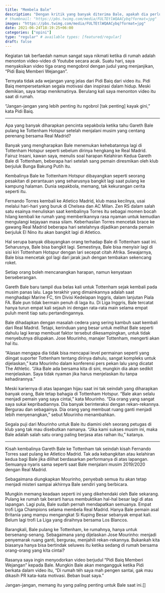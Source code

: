 ```yaml
---
title: "Membela Bale"
description: "Dengan kritik yang banyak diterima Bale, apakah dia perlu dibela?"
# thumbnail: "https://pbs.twimg.com/media/FULTEtlWQAACybq?format=jpg"
images: "https://pbs.twimg.com/media/FULTEtlWQAACybq?format=jpg"
date: 2021-06-24T18:19:25+06:00
categories: ["opini"]
type: "regular" # available types: [featured/regular]
draft: false
---
```


Kegiatan tak berfaedah namun sangat saya nikmati ketika di rumah adalah menonton video-video di Youtube secara acak. Suatu hari, saya menyaksikan video tiga orang mengobrol dengan judul yang menjanjikan, “Pidi Baiq Memberi Wejangan”.

Ternyata tidak ada wejangan yang jelas dari Pidi Baiq dari video itu. Pidi Baiq mempersetankan segala motivasi dan inspirasi dalam hidup. Meski demikian, saya tetap menikmatinya. Berulang kali saya menonton video itu saat di rumah.

“Jangan-jangan yang lebih penting itu ngobrol [tak penting] kayak gini,” kata Pidi Baiq.


***

Apa yang banyak diharapkan pencinta sepakbola ketika tahu Gareth Bale pulang ke Tottenham Hotspur setelah menjalani musim yang centang perenang bersama Real Madrid?

Banyak yang mengharapkan Bale menemukan kehebatannya lagi di Tottenham Hotspur seperti sebelum dirinya hengkang ke Real Madrid. Fairuz Insani, kawan saya, menulis soal harapan Kelahiran Kedua Gareth Bale di Tottenham, beberapa hari setelah sang pemain diresmikan oleh klub berjuluk Bunga Bakung Putih itu.

Kembalinya Bale ke Tottenham Hotspur dibayangkan seperti seorang pesakitan di perantauan yang seharusnya bangkit lagi saat pulang ke kampung halaman. Dunia sepakbola, memang, tak kekurangan cerita seperti itu.

Fernando Torres kembali ke Atletico Madrid, klub masa kecilnya, usai melalui hari-hari yang buruk di Chelsea dan AC Milan. Zen RS dalam salah satu esainya menuliskan saat kembalinya Torres itu sebagai momen bocah hilang kembali ke rumah yang memberikannya rasa nyaman untuk kemudian mengulangi kejayaan masa silam. Keberhasilan Torres mencetak brace ke gawang Real Madrid beberapa hari setelahnya dijadikan penanda pemain berjuluk El Nino itu akan bangkit lagi di Atletico.

Hal serupa banyak dibayangkan orang terhadap Bale di Tottenham saat ini. Seharusnya, Bale bisa bangkit lagi. Semestinya, Bale bisa menyisir lagi di sisi kiri Tottenham Hotspur dengan lari secepat citah Afrika. Sewajarnya, Bale bisa mencetak gol lagi dari jarak jauh dengan tembakan sekencang roket.

Setiap orang boleh mencanangkan harapan, namun kenyataan berseberangan.

Gareth Bale baru tampil dua belas kali untuk Tottenham sejak kembali pada musim panas lalu. Laga terakhir yang dimainkannya adalah saat menghadapi Marine FC, tim Divisi Kedelapan Inggris, dalam lanjutan Piala FA. Bale pun tidak bermain penuh di laga itu. Di Liga Inggris, Bale tercatat hanya turun empat kali sejauh ini dengan rata-rata main selama empat puluh menit tiap satu pertandingannya.

Bale dihadapkan dengan masalah cedera yang sering kambuh saat kembali dari Real Madrid. Tetapi, kerinduan yang besar untuk melihat Bale seperti dahulu lagi kerap membuat faktor tersebut dikesampingkan, untuk tidak menyebutnya dilupakan. Jose Mourinho, manajer Tottenham, mengerti akan hal itu.

“Alasan mengapa dia tidak bisa mencapai level permainan seperti yang diingat suporter Tottenham tentang dirinya dahulu, sangat kompleks untuk dijelaskan,” kata Mourinho dalam konferensi pers pekan lalu yang dicatat The Athletic. “Jika Bale ada bersama kita di sini, mungkin dia akan sedikit menjelaskan. Saya tidak nyaman jika harus menjelaskan itu tanpa kehadirannya.”

Meski kariernya di atas lapangan hijau saat ini tak seindah yang diharapkan banyak orang, Bale tetap bahagia di Tottenham Hotspur. “Bale akan selalu menjadi pemain yang saya cintai,” kata Mourinho. “Dia orang yang sangat saya sukai kepribadiannya. Dia banyak berinteraksi dengan rekan-rekannya. Bergurau dan sebagainya. Dia orang yang membuat ruang ganti menjadi lebih menyenangkan,” sebut Mourinho menambahkan.

Segala puji dari Mourinho untuk Bale itu diamini oleh seorang petugas di klub yang tak mau disebutkan namanya. “Jika kami sukses musim ini, maka Bale adalah salah satu orang paling berjasa atas raihan itu,” katanya.

***

Kisah kembalinya Gareth Bale ke Tottenham tak seindah kisah Fernando Torres saat pulang ke Atletico Madrid. Tak ada kebangkitan atau kelahiran kedua bagi Bale jika dilihat berdasarkan performanya di atas lapangan. Semuanya nyaris sama seperti saat Bale menjalani musim 2019/2020 dengan Real Madrid.

Sebagaimana diungkapkan Mourinho, penyebab semua itu akan tetap menjadi misteri sampai akhirnya Bale sendiri yang berbicara.

Mungkin memang keadaan seperti ini yang dikehendaki oleh Bale sekarang. Pulang ke rumah tak berarti harus membuktikan hal-hal besar lagi di atas lapangan. Lagi pula, Bale sudah pernah mendapatkan semuanya. Empat trofi Liga Champions selama membela Real Madrid. Hanya Bale pemain asal Britania yang mampu mengangkat Si Kuping Besar sebanyak empat kali. Belum lagi trofi La Liga yang diraihnya bersama Los Blancos.

Barangkali, Bale pulang ke Tottenham, ke rumahnya, hanya untuk bersenang-senang. Sebagaimana yang dijelaskan Jose Mourinho: menjadi penyemarak ruang ganti, bergurau, menjahili rekan-rekannya. Bukankah kita biasanya hanya bisa bertindak seluwes itu ketika sedang di rumah bersama orang-orang yang kita cintai?

Rasanya saya ingin menyodorkan video berjudul “Pidi Baiq Memberi Wejangan” kepada Bale. Mungkin Bale akan mengangguk ketika Pidi berkata dalam video itu, “Di rumah téh saya mah pengen santai, gak mau dikasih PR kata-kata motivasi. Beban buat saya.”

Jangan-jangan, memang itu yang paling penting untuk Bale saat ini.[]